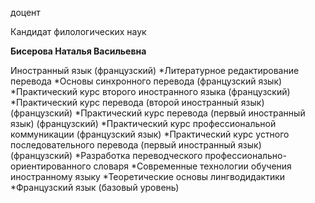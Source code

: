 доцент

Кандидат филологических наук

**Бисерова Наталья Васильевна**

Иностранный язык (французский)
	*Литературное редактирование перевода
	*Основы синхронного перевода (французский язык)
	*Практический курс второго иностранного языка (французский)
	*Практический курс перевода (второй иностранный язык) (французский)
	*Практический курс перевода (первый иностранный язык) (французский)
	*Практический курс профессиональной коммуникации (французский язык)
	*Практический курс устного последовательного перевода (первый иностранный язык) (французский)
	*Разработка переводческого профессионально-ориентированного словаря
	*Современные технологии обучения иностранному языку
	*Теоретические основы лингводидактики
	*Французский язык (базовый уровень)